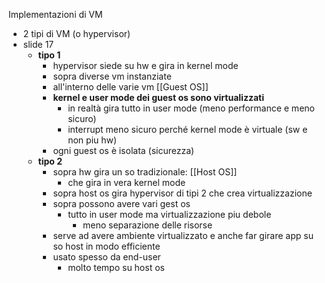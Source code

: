 Implementazioni di VM
- 2 tipi di VM (o hypervisor)
- slide 17
	- **tipo 1**
		- hypervisor siede su hw e gira in kernel mode
		- sopra diverse vm instanziate
		- all'interno delle varie vm [[Guest OS]]
		- **kernel e user mode dei guest os sono virtualizzati**
			- in realtà gira tutto in user mode (meno performance e meno sicuro)
			- interrupt meno sicuro perché kernel mode è virtuale (sw e non piu hw)
		- ogni guest os è isolata (sicurezza)
	- **tipo 2**
		- sopra hw gira un so tradizionale: [[Host OS]]
			- che gira in vera kernel mode
		- sopra host os gira hypervisor di tipi 2 che crea virtualizzazione
		- sopra possono avere vari gest os
			- tutto in user mode ma virtualizzazione piu debole
				- meno separazione delle risorse
		- serve ad avere ambiente virtualizzato e anche far girare app su so host in modo efficiente
		- usato spesso da end-user
			- molto tempo su host os